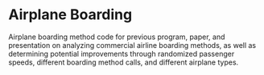 # Airplane Boarding
Airplane boarding method code for previous program, paper, and presentation on analyzing commercial airline boarding
methods, as well as determining potential improvements through randomized passenger speeds, different boarding method
calls, and different airplane types.
